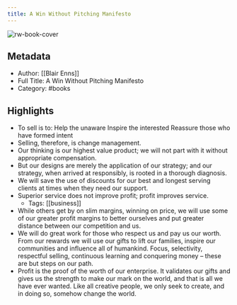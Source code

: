 ```yaml
---
title: A Win Without Pitching Manifesto
---
```

![rw-book-cover](https://readwise-assets.s3.amazonaws.com/static/images/default-book-icon-7.09749d3efd49.png)

## Metadata
- Author: [[Blair Enns]]
- Full Title: A Win Without Pitching Manifesto
- Category: #books

## Highlights
- To sell is to:
  Help the unaware
  Inspire the interested
  Reassure those who have formed intent
- Selling, therefore, is change management.
- Our thinking is our highest value product; we will not part with it without appropriate compensation.
- But our designs are merely the application of our strategy; and our strategy, when arrived at responsibly, is rooted in a thorough diagnosis.
- We will save the use of discounts for our best and longest serving clients at times when they need our support.
- Superior service does not improve profit; profit improves service.
    - Tags: [[business]] 
- While others get by on slim margins, winning on price, we will use some of our greater profit margins to better ourselves and put greater distance between our competition and us.
- We will do great work for those who respect us and pay us our worth. From our rewards we will use our gifts to lift our families, inspire our communities and influence all of humankind. Focus, selectivity, respectful selling, continuous learning and conquering money – these are but steps on our path.
- Profit is the proof of the worth of our enterprise. It validates our gifts and gives us the strength to make our mark on the world, and that is all we have ever wanted. Like all creative people, we only seek to create, and in doing so, somehow change the world.

